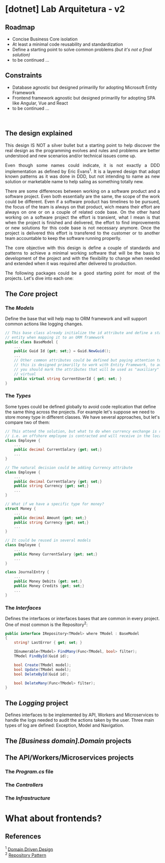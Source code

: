 <h1>[dotnet] Lab Arquitetura - v2</h1>

<h2>Roadmap</h2>
<ul>
    <li>Concise Business Core isolation</li>
    <li>At least a minimal code reusability and standardization</li>
    <li>Define a starting point to solve common problems <i>(but it's not a final solution)</i></li>
    <li>to be continued ...</li>
</ul>

<h2>Constraints</h2>
<ul>
    <li>Database agnostic but designed primarilly for adopting Microsoft Entity Framework</li>
    <li>Frontend framework agnostic but designed primarilly for adopting SPA like Angular, Vue and React</li>
    <li>to be continued ...</li>
</ul>
<br />

<h2>The design explained</h2>

<p style="text-align: justify">This design IS NOT a silver bullet but a starting point to help discover the real design as the programming
evolves and rules and problems are better understood and new scenarios and/or technical issues come up.</p>

<p style="text-align: justify">Even though some names could indicate, it is not exactly a DDD implementation as defined by Eric Evans<sup>1</sup>.
It is a layered design that adopt known patterns as it was done in DDD, but not intending to name as new solution or marketable name to help saling
as something totally new.</p>

<p style="text-align: justify">There are some differences between working on a software product and a software project. Even both essentially are
the same, the scope of the work could be different. Even if a software product has timelines to be pursued, the focus of the team is always on that
product, wich means their effort are always on one or on a couple of related code base. On the other hand working on a software project the effort
is transient, what I mean is that when the project is finished and delivered, the effort to find improvements or new solutions for this code base
is not necessary anymore. Once the project is delivered this effort is transfered to the customer or to another team accountable to keep the
software running properlly.</p>

<p style="text-align: justify">The core objective with this design is define a couple of standards and patterns to achieve a minimal working
software that will be the basis to development of the project and with the flexibility to change when needed and extended when it was required
after delivered to production.</p>

<p style="text-align: justify">The following packages could be a good starting point for most of the projects. Let's dive into each one:</b>

<h2>The <i>Core</i> project</h2>

<h3>The <i>Models</i></h3>
<p>Define the base that will help map to ORM framework and will support common actions like logging changes.</p>

```C#
// This base class already initialize the id attribute and define a standard to identify an
// entity when mapping it to an ORM framework
public class BaseModel {
    ...
    public Guid Id {get; set;} = Guid.NewGuid();
    ...
    // Other common attributes could be defined but paying attention to the constraint that
    // this is designed primarilly to work with Entity Framework, to avoid underired mappings
    // you should mark the attributes that will be used as "auxiliary" to handle the models as
    // virtual
    public virtual string CurrentUserId { get; set; }
}
```

<h3>The <i>Types</i></h3>
<p>Some types could be defined globally to avoid code replication that define the same thing across the projects.
For example let's suppose we need to store money type in different classes. We have several approaches, but let's
compare two of them:</p>

```C#
// This attend the solution, but what to do when currency exchange is required, 
// i.e. an offshore employee is contracted and will receive in the local currency?
class Employee {
    ...
    public decimal CurrentSalary {get; set;}
    ...
}

// The natural decision could be adding Currency attribute
class Employee {
    ...
    public decimal CurrentSalary {get; set;}
    public string Currency {get; set;}
    ...
}

// What if we have a specific type for money?
struct Money {
    ...
    public decimal Amount {get; set;}
    public string Currency {get; set;}
    ...
}

// It could be reused in several models
class Employee {
    ...
    public Money CurrentSalary {get; set;}
    ...
}

class JournalEntry {
    ...
    public Money Debits {get; set;}
    public Money Credits {get; set;}
    ...
}
```

<h3>The <i>Interfaces</i></h3>
<p>Defines the interfaces or interfaces bases that are common in every project. One of most common is the Repository<sup>2</sup>:</p>

```C#
public interface IRepository<TModel> where TModel : BaseModel
{
    string? LastError { get; set; }

    IEnumerable<TModel> FindMany(Func<TModel, bool> filter);
    TModel FindById(Guid id);

    bool Create(TModel model);
    bool Update(TModel model);
    bool DeleteById(Guid id);

    bool DeleteMany(Func<TModel> filter);
}
```

<h2>The <i>Logging</i> project</h2>
<p>Defines interfaces to be implemented by API, Workers and Microservices to handle the logs needed to audit
 the actions taken by the user. Three main types of log are defined: Exception, Model and Navigation.</p>

<h2>The <i>[Business domain].Domain</i> projects</h2>

<h2>The <b>API/Workers/Microservices</b> projects</h2>

<h3>The <i>Program.cs</i> file</h3>
<h3>The <i>Controllers</i></h3>
<h3>The <i>Infrastructure</i></h3>

<h1>What about frontends?</h1>

<h2>References</h2>

<sup>1</sup> [Domain Driven Design](https://www.domainlanguage.com/) <br />
<sup>2</sup> [Repository Pattern](https://martinfowler.com/eaaCatalog/repository.html)